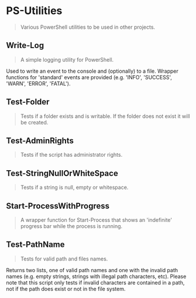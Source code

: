 # PS-Utilities
> Various PowerShell utilities to be used in other projects.

## Write-Log
> A simple logging utility for PowerShell.

Used to write an event to the console and (optionally) to a file. Wrapper functions for 'standard' events are provided (e.g. 'INFO', 'SUCCESS', 'WARN', 'ERROR', 'FATAL').

## Test-Folder
> Tests if a folder exists and is writable. If the folder does not exist it will be created.

## Test-AdminRights
> Tests if the script has administrator rights.

## Test-StringNullOrWhiteSpace
> Tests if a string is null, empty or whitespace.

## Start-ProcessWithProgress
> A wrapper function for Start-Process that shows an 'indefinite' progress bar while the process is running.

## Test-PathName
> Tests for valid path and files names.
	
Returns two lists, one of valid path names and one with the invalid path names (e.g. empty strings, strings with illegal path characters, etc). 
Please note that this script only tests if invalid characters are contained in a path, not if the path does exist or not in the file system.